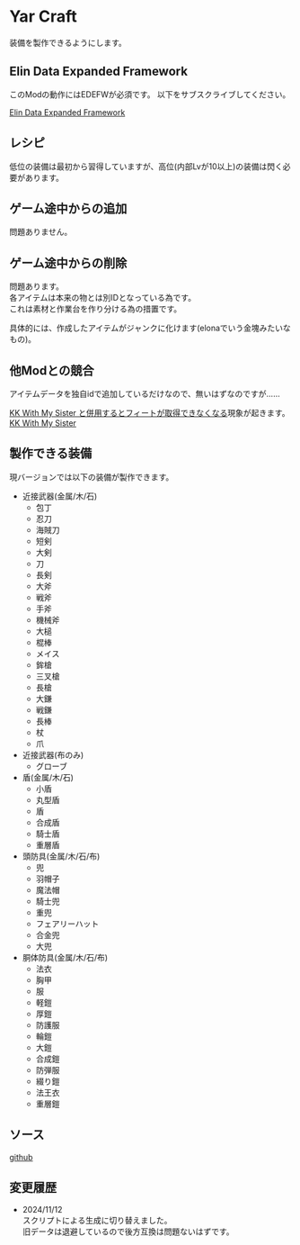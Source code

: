 # Yar Craft

装備を製作できるようにします。

## Elin Data Expanded Framework

このModの動作にはEDEFWが必須です。
以下をサブスクライブしてください。

[Elin Data Expanded Framework](https://steamcommunity.com/sharedfiles/filedetails/?id=3363033460)

## レシピ

低位の装備は最初から習得していますが、高位(内部Lvが10以上)の装備は閃く必要があります。

## ゲーム途中からの追加

問題ありません。

## ゲーム途中からの削除

問題あります。  
各アイテムは本来の物とは別IDとなっている為です。  
これは素材と作業台を作り分ける為の措置です。

具体的には、作成したアイテムがジャンクに化けます(elonaでいう金塊みたいなもの)。

## 他Modとの競合

アイテムデータを独自idで追加しているだけなので、無いはずなのですが……

[KK With My Sister と併用するとフィートが取得できなくなる](https://github.com/hirmiura/elin-yar-craft/issues/2)現象が起きます。  
[KK With My Sister](https://steamcommunity.com/sharedfiles/filedetails/?id=3358081949)

## 製作できる装備

現バージョンでは以下の装備が製作できます。

* 近接武器(金属/木/石)
  * 包丁
  * 忍刀
  * 海賊刀
  * 短剣
  * 大剣
  * 刀
  * 長剣
  * 大斧
  * 戦斧
  * 手斧
  * 機械斧
  * 大槌
  * 棍棒
  * メイス
  * 鉾槍
  * 三叉槍
  * 長槍
  * 大鎌
  * 戦鎌
  * 長棒
  * 杖
  * 爪
* 近接武器(布のみ)
  * グローブ
* 盾(金属/木/石)
  * 小盾
  * 丸型盾
  * 盾
  * 合成盾
  * 騎士盾
  * 重層盾
* 頭防具(金属/木/石/布)
  * 兜
  * 羽帽子
  * 魔法帽
  * 騎士兜
  * 重兜
  * フェアリーハット
  * 合金兜
  * 大兜
* 胴体防具(金属/木/石/布)
  * 法衣
  * 胸甲
  * 服
  * 軽鎧
  * 厚鎧
  * 防護服
  * 輪鎧
  * 大鎧
  * 合成鎧
  * 防弾服
  * 綴り鎧
  * 法王衣
  * 重層鎧

## ソース

[github](https://github.com/hirmiura/elin-yar-craft)

## 変更履歴

* 2024/11/12  
スクリプトによる生成に切り替えました。  
旧データは退避しているので後方互換は問題ないはずです。
